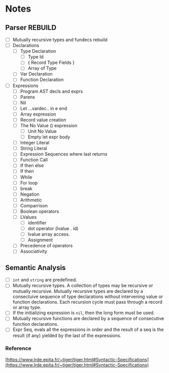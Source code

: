 # Notes

## Parser REBUILD

- [ ] Mutually recursive types and fundecs rebuild
- [ ] Declarations
  - [ ] Type Declaration
      - [ ] Type Id
      - [ ] { Record Type Fields }
      - [ ] Array of Type
  - [ ] Var Declaration
  - [ ] Function Declaration

- [ ] Expressions
  - [ ] Program AST decls and exprs
  - [ ] Parens
  - [ ] Nil
  - [ ] Let ...vardec.. in e end
  - [ ] Array expression
  - [ ] Record value creation
  - [ ] The No Value () expression
    - [ ] Unit No Value
    - [ ] Empty let expr body
  - [ ] Integer Literal
  - [ ] String Literal
  - [ ] Expression Sequences where last returns
  - [ ] Function Call
  - [ ] If then else
  - [ ] If then
  - [ ] While
  - [ ] For loop
  - [ ] break
  - [ ] Negation
  - [ ] Arithmetic
  - [ ] Comparrison
  - [ ] Boolean operators
  - [ ] LValues
    - [ ] identifier
    - [ ] dot operator (lvalue . id)
    - [ ] lvalue array access.
    - [ ] Assignment
  - [ ] Precedence of operators
  - [ ] Associativity

## Semantic Analysis

- [ ] `int` and `string` are predefined.
- [ ] Mutually recursive types. A collection of types may be recursive or mutually recursive. Mutually recursive types are declared by a consectuive sequence of type declarations without intervening value or function declarations. Each recursion cycle must pass through a record or array type.
- [ ] If the initializing expression is `nil`, then the long form must be used.
- [ ] Mutually recursive functions are declared by a sequence of consecutive function declarations.
- [ ] Expr Seq, evals all the expressions in order and the result of a seq is the result (if any) yielded by the last of the expressions.

### Reference

[https://www.lrde.epita.fr/~tiger/tiger.html#Syntactic-Specifications](https://www.lrde.epita.fr/~tiger/tiger.html#Syntactic-Specifications)
